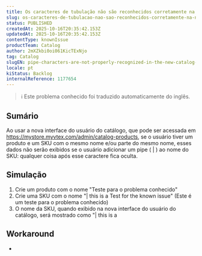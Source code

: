 ```yaml
---
title: Os caracteres de tubulação não são reconhecidos corretamente na nova interface do usuário do catálogo.
slug: os-caracteres-de-tubulacao-nao-sao-reconhecidos-corretamente-na-nova-interface-do-usuario-do-catalogo
status: PUBLISHED
createdAt: 2025-10-16T20:35:42.153Z
updatedAt: 2025-10-16T20:35:42.153Z
contentType: knownIssue
productTeam: Catalog
author: 2mXZkbi0oi061KicTExNjo
tag: Catalog
slugEN: pipe-characters-are-not-properly-recognized-in-the-new-catalog-ui
locale: pt
kiStatus: Backlog
internalReference: 1177654
---
```


>ℹ️ Este problema conhecido foi traduzido automaticamente do inglês.

## Sumário


Ao usar a nova interface do usuário do catálogo, que pode ser acessada em https://mystore.myvtex.com/admin/catalog-products, se o usuário tiver um produto e um SKU com o mesmo nome e/ou parte do mesmo nome, esses dados não serão exibidos se o usuário adicionar um pipe ( | ) ao nome do SKU: qualquer coisa após esse caractere fica oculta.
## Simulação



1. Crie um produto com o nome "Teste para o problema conhecido"
2. Crie uma SKU com o nome "| this is a Test for the known issue" (Este é um teste para o problema conhecido)
3. O nome da SKU, quando exibido na nova interface do usuário do catálogo, será mostrado como "| this is a
## Workaround


-




